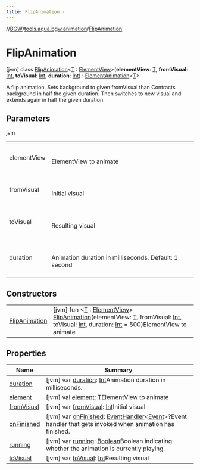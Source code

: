 ```yaml
---
title: FlipAnimation -
---
```

//[BGW](../../../index.md)/[tools.aqua.bgw.animation](../index.md)/[FlipAnimation](index.md)



# FlipAnimation  
 [jvm] class [FlipAnimation](index.md)<[T](index.md) : [ElementView](../../tools.aqua.bgw.elements/-element-view/index.md)>(**elementView**: [T](index.md), **fromVisual**: [Int](https://kotlinlang.org/api/latest/jvm/stdlib/kotlin/-int/index.html), **toVisual**: [Int](https://kotlinlang.org/api/latest/jvm/stdlib/kotlin/-int/index.html), **duration**: [Int](https://kotlinlang.org/api/latest/jvm/stdlib/kotlin/-int/index.html)) : [ElementAnimation](../-element-animation/index.md)<[T](index.md)> 

A flip animation. Sets background to given fromVisual than Contracts background in half the given duration. Then switches to new visual and extends again in half the given duration.

   


## Parameters  
  
jvm  
  
| | |
|---|---|
| <a name="tools.aqua.bgw.animation/FlipAnimation///PointingToDeclaration/"></a>elementView| <a name="tools.aqua.bgw.animation/FlipAnimation///PointingToDeclaration/"></a><br><br>ElementView to animate<br><br>|
| <a name="tools.aqua.bgw.animation/FlipAnimation///PointingToDeclaration/"></a>fromVisual| <a name="tools.aqua.bgw.animation/FlipAnimation///PointingToDeclaration/"></a><br><br>Initial visual<br><br>|
| <a name="tools.aqua.bgw.animation/FlipAnimation///PointingToDeclaration/"></a>toVisual| <a name="tools.aqua.bgw.animation/FlipAnimation///PointingToDeclaration/"></a><br><br>Resulting visual<br><br>|
| <a name="tools.aqua.bgw.animation/FlipAnimation///PointingToDeclaration/"></a>duration| <a name="tools.aqua.bgw.animation/FlipAnimation///PointingToDeclaration/"></a><br><br>Animation duration in milliseconds. Default: 1 second<br><br>|
  


## Constructors  
  
| | |
|---|---|
| <a name="tools.aqua.bgw.animation/FlipAnimation/FlipAnimation/#TypeParam(bounds=[tools.aqua.bgw.elements.ElementView])#kotlin.Int#kotlin.Int#kotlin.Int/PointingToDeclaration/"></a>[FlipAnimation](-flip-animation.md)| <a name="tools.aqua.bgw.animation/FlipAnimation/FlipAnimation/#TypeParam(bounds=[tools.aqua.bgw.elements.ElementView])#kotlin.Int#kotlin.Int#kotlin.Int/PointingToDeclaration/"></a> [jvm] fun <[T](index.md) : [ElementView](../../tools.aqua.bgw.elements/-element-view/index.md)> [FlipAnimation](-flip-animation.md)(elementView: [T](index.md), fromVisual: [Int](https://kotlinlang.org/api/latest/jvm/stdlib/kotlin/-int/index.html), toVisual: [Int](https://kotlinlang.org/api/latest/jvm/stdlib/kotlin/-int/index.html), duration: [Int](https://kotlinlang.org/api/latest/jvm/stdlib/kotlin/-int/index.html) = 500)ElementView to animate   <br>|


## Properties  
  
|  Name |  Summary | 
|---|---|
| <a name="tools.aqua.bgw.animation/FlipAnimation/duration/#/PointingToDeclaration/"></a>[duration](index.md#-1051227989%2FProperties%2F-302347323)| <a name="tools.aqua.bgw.animation/FlipAnimation/duration/#/PointingToDeclaration/"></a> [jvm] var [duration](index.md#-1051227989%2FProperties%2F-302347323): [Int](https://kotlinlang.org/api/latest/jvm/stdlib/kotlin/-int/index.html)Animation duration in milliseconds.   <br>|
| <a name="tools.aqua.bgw.animation/FlipAnimation/element/#/PointingToDeclaration/"></a>[element](index.md#1732185087%2FProperties%2F-302347323)| <a name="tools.aqua.bgw.animation/FlipAnimation/element/#/PointingToDeclaration/"></a> [jvm] val [element](index.md#1732185087%2FProperties%2F-302347323): [T](index.md)ElementView to animate   <br>|
| <a name="tools.aqua.bgw.animation/FlipAnimation/fromVisual/#/PointingToDeclaration/"></a>[fromVisual](from-visual.md)| <a name="tools.aqua.bgw.animation/FlipAnimation/fromVisual/#/PointingToDeclaration/"></a> [jvm] var [fromVisual](from-visual.md): [Int](https://kotlinlang.org/api/latest/jvm/stdlib/kotlin/-int/index.html)Initial visual   <br>|
| <a name="tools.aqua.bgw.animation/FlipAnimation/onFinished/#/PointingToDeclaration/"></a>[onFinished](index.md#429284590%2FProperties%2F-302347323)| <a name="tools.aqua.bgw.animation/FlipAnimation/onFinished/#/PointingToDeclaration/"></a> [jvm] var [onFinished](index.md#429284590%2FProperties%2F-302347323): [EventHandler](../../tools.aqua.bgw.event/-event-handler/index.md)<[Event](../../tools.aqua.bgw.event/-event/index.md)>?Event handler that gets invoked when animation has finished.   <br>|
| <a name="tools.aqua.bgw.animation/FlipAnimation/running/#/PointingToDeclaration/"></a>[running](index.md#-394385764%2FProperties%2F-302347323)| <a name="tools.aqua.bgw.animation/FlipAnimation/running/#/PointingToDeclaration/"></a> [jvm] var [running](index.md#-394385764%2FProperties%2F-302347323): [Boolean](https://kotlinlang.org/api/latest/jvm/stdlib/kotlin/-boolean/index.html)Boolean indicating whether the animation is currently playing.   <br>|
| <a name="tools.aqua.bgw.animation/FlipAnimation/toVisual/#/PointingToDeclaration/"></a>[toVisual](to-visual.md)| <a name="tools.aqua.bgw.animation/FlipAnimation/toVisual/#/PointingToDeclaration/"></a> [jvm] var [toVisual](to-visual.md): [Int](https://kotlinlang.org/api/latest/jvm/stdlib/kotlin/-int/index.html)Resulting visual   <br>|

